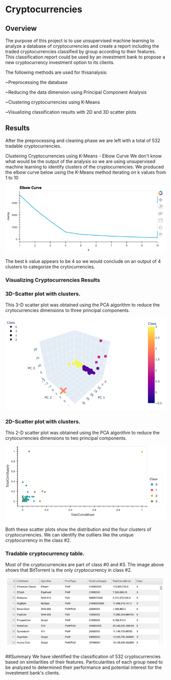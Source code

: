 # Cryptocurrencies

## Overview
The purpose of this project is to use unsupervised machine learning to analyze a database of cryptocurrencies and create a report including the traded cryptocurrencies classified by group according to their features.  This classification report could be used by an investment bank to propose a new cryptocurrency investment option to its clients.

The following methods are used for thisanalysis:

~Preprocessing the database

~Reducing the data dimension using Principal Component Analysis

~Clustering cryptocurrencies using K-Means

~Visualizing classification results with 2D and 3D scatter plots

## Results
After the preprocessing and cleaning phase we are left with a total of 532 tradable cryptocurrencies.


Clustering Cryptocurrencies using K-Means - Elbow Curve
We don't know what would be the output of the analysis so we are using unsupervised machine learning to identify clusters of the cryptocurrencies.
We produced the elbow curve below using the K-Means method iterating on k values from 1 to 10

![elbow](elbow.png)

The best k value appears to be 4 so we would conclude on an output of 4 clusters to categorize the crytocurrencies.

### Visualizing Cryptocurrencies Results

### 3D-Scatter plot with clusters.

This 3-D scatter plot was obtained using the PCA algorithm to reduce the crytocurrencies dimensions to three principal components.

![3d_scatter](3d_scatter.png)

### 2D-Scatter plot with clusters.

This 2-D scatter plot was obtained using the PCA algorithm to reduce the crytocurrencies dimensions to two principal components.

![2d_scatter](2d_scatter.png)

Both these scatter plots show the distribution and the four clusters of cryptocurrencies.
We can identify the outliers like the unique cryptocurrency in the class #2.

### Tradable cryptocurrency table.

Most of the cryptocurrencies are part of class #0 and #3.
The image above shows that BitTorrent is the only cryptocurrency in class #2.

![tradeable](tradeable.png)

##Summary
We have identified the classification of 532 cryptocurrencies based on similarities of their features.
Particularities of each group need to be analyzed to determined their performance and potential interest for the investment bank's clients.

